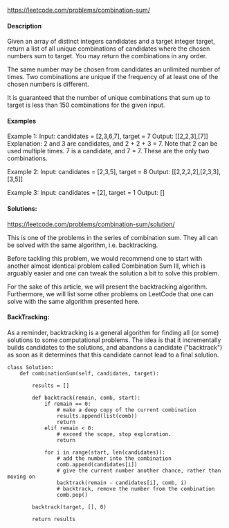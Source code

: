 https://leetcode.com/problems/combination-sum/



#### Description
Given an array of distinct integers candidates and a target integer target, 
return a list of all unique combinations of candidates where the chosen numbers sum to target. 
You may return the combinations in any order.

The same number may be chosen from candidates an unlimited number of times. 
Two combinations are unique if the frequency of at least one of the chosen numbers is different.

It is guaranteed that the number of unique combinations that sum up to target is less than 150 combinations for the given input.



#### Examples
Example 1:
Input: candidates = [2,3,6,7], target = 7
Output: [[2,2,3],[7]]
Explanation:
2 and 3 are candidates, and 2 + 2 + 3 = 7. Note that 2 can be used multiple times.
7 is a candidate, and 7 = 7.
These are the only two combinations.

Example 2:
Input: candidates = [2,3,5], target = 8
Output: [[2,2,2,2],[2,3,3],[3,5]]

Example 3:
Input: candidates = [2], target = 1
Output: []



#### Solutions:
https://leetcode.com/problems/combination-sum/solution/

This is one of the problems in the series of combination sum. 
They all can be solved with the same algorithm, i.e. backtracking.

Before tackling this problem, 
we would recommend one to start with another almost identical problem called Combination Sum III, 
which is arguably easier and one can tweak the solution a bit to solve this problem.

For the sake of this article, 
we will present the backtracking algorithm. 
Furthermore, we will list some other problems on LeetCode that one can solve with the same algorithm presented here.


#### BackTracking:

As a reminder, backtracking is a general algorithm for finding all (or some) solutions to some computational problems. 
The idea is that it incrementally builds candidates to the solutions, 
and abandons a candidate ("backtrack") as soon as it determines that this candidate cannot lead to a final solution.


```
class Solution:
    def combinationSum(self, candidates, target):

        results = []

        def backtrack(remain, comb, start):
            if remain == 0:
                # make a deep copy of the current combination
                results.append(list(comb))
                return
            elif remain < 0:
                # exceed the scope, stop exploration.
                return

            for i in range(start, len(candidates)):
                # add the number into the combination
                comb.append(candidates[i])
                # give the current number another chance, rather than moving on
                backtrack(remain - candidates[i], comb, i)
                # backtrack, remove the number from the combination
                comb.pop()

        backtrack(target, [], 0)

        return results
```
